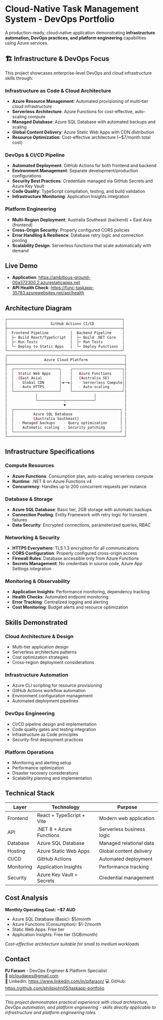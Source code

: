# Cloud-Native Task Management System - DevOps Portfolio

A production-ready, cloud-native application demonstrating **infrastructure automation, DevOps practices, and platform engineering** capabilities using Azure services.

## 🏗️ Infrastructure & DevOps Focus

This project showcases enterprise-level DevOps and cloud infrastructure skills through:

### Infrastructure as Code & Cloud Architecture
- **Azure Resource Management**: Automated provisioning of multi-tier cloud infrastructure
- **Serverless Architecture**: Azure Functions for cost-effective, auto-scaling compute
- **Managed Database**: Azure SQL Database with automated backups and scaling
- **Global Content Delivery**: Azure Static Web Apps with CDN distribution
- **Resource Optimization**: Cost-effective architecture (~$7/month total cost)

### DevOps & CI/CD Pipeline
- **Automated Deployment**: GitHub Actions for both frontend and backend
- **Environment Management**: Separate development/production configurations  
- **Security Best Practices**: Credentials managed via GitHub Secrets and Azure Key Vault
- **Code Quality**: TypeScript compilation, testing, and build validation
- **Infrastructure Monitoring**: Application Insights integration

### Platform Engineering
- **Multi-Region Deployment**: Australia Southeast (backend) + East Asia (frontend)
- **Cross-Origin Security**: Properly configured CORS policies
- **Error Handling & Resilience**: Database retry logic and connection pooling
- **Scalability Design**: Serverless functions that scale automatically with demand

## Live Demo
- **Application**: https://ambitious-ground-00a372300.2.azurestaticapps.net
- **API Health Check**: https://func-taskapp-35783.azurewebsites.net/api/health

## Architecture Diagram
```bash
┌─────────────────────────────────────────────────────┐
│                    GitHub Actions CI/CD             │
├─────────────────────────────────────────────────────┤
│  Frontend Pipeline          │  Backend Pipeline     │
│  ├─ Build React/TypeScript  │  ├─ Build .NET Core   │
│  ├─ Run Tests               │  ├─ Run Tests         │
│  └─ Deploy to Static Apps   │  └─ Deploy Functions  │
└─────────────────────────────────────────────────────┘
┌──────────────────────────────────────────────────────┐
│                 Azure Cloud Platform                 │
├──────────────────────────────────────────────────────┤
│  ┌─────────────────────┐    ┌───────────────────────┐│
│  │  Static Web Apps    │    │   Azure Functions     ││
│  │  (East Asia)        │    │   (Australia SE)      ││
│  │  - Global CDN       │◄──►│   - Serverless Compute││
│  │  - Auto HTTPS       │    │   - Auto-scaling      ││
│  └─────────────────────┘    └───────────────────────┘│
│             │                          │             │
│             └────────────┬─────────────┘             │
│                          ▼                           │
│  ┌─────────────────────────────────────────────────┐ │
│  │         Azure SQL Database                      │ │
│  │         (Australia Southeast)                   │ │
│  │  - Managed backups    - Query optimization      │ │
│  │  - Automatic scaling  - Security patching       │ │
│  └─────────────────────────────────────────────────┘ │
└──────────────────────────────────────────────────────┘
```

## Infrastructure Specifications

### Compute Resources
- **Azure Functions**: Consumption plan, auto-scaling serverless compute
- **Runtime**: .NET 8 on Azure Functions v4
- **Concurrency**: Handles up to 200 concurrent requests per instance

### Database & Storage
- **Azure SQL Database**: Basic tier, 2GB storage with automatic backups
- **Connection Pooling**: Entity Framework with retry logic for transient failures
- **Data Security**: Encrypted connections, parameterized queries, RBAC

### Networking & Security
- **HTTPS Everywhere**: TLS 1.3 encryption for all communications
- **CORS Configuration**: Properly configured cross-origin access
- **Firewall Rules**: Database accessible only from Azure Functions
- **Secrets Management**: No credentials in source code, Azure App Settings integration

### Monitoring & Observability  
- **Application Insights**: Performance monitoring, dependency tracking
- **Health Checks**: Automated endpoint monitoring
- **Error Tracking**: Centralized logging and alerting
- **Cost Monitoring**: Budget alerts and resource optimization

## Skills Demonstrated

### Cloud Architecture & Design
- Multi-tier application design
- Serverless architecture patterns  
- Cost optimization strategies
- Cross-region deployment considerations

### Infrastructure Automation
- Azure CLI scripting for resource provisioning
- GitHub Actions workflow automation
- Environment configuration management
- Automated deployment pipelines

### DevOps Engineering
- CI/CD pipeline design and implementation
- Code quality gates and testing integration
- Infrastructure as Code principles
- Security-first deployment practices

### Platform Operations
- Monitoring and alerting setup
- Performance optimization
- Disaster recovery considerations
- Scalability planning and implementation

## Technical Stack

| Layer | Technology | Purpose |
|-------|------------|---------|
| Frontend | React + TypeScript + Vite | Modern web application |
| API | .NET 8 + Azure Functions | Serverless business logic |
| Database | Azure SQL Database | Managed relational data |
| Hosting | Azure Static Web Apps | Global content delivery |
| CI/CD | GitHub Actions | Automated deployment |
| Monitoring | Application Insights | Performance tracking |
| Security | Azure Key Vault + Secrets | Credential management |

## Cost Analysis
**Monthly Operating Cost: ~$7 AUD**
- Azure SQL Database (Basic): $5/month
- Azure Functions (Consumption): $1-2/month  
- Static Web Apps: Free tier
- Application Insights: Free tier (5GB/month)

*Cost-effective architecture suitable for small to medium workloads*

## Contact
**PJ Faraon** - DevOps Engineer & Platform Specialist  
📧 pjcloudapps@gmail.com  
🔗 LinkedIn: https://www.linkedin.com/in/pjfaraon/ 
💻 GitHub: https://github.com/philipjohn05/taskapp-portfolio

---

*This project demonstrates practical experience with cloud architecture, DevOps automation, and platform engineering - skills directly applicable to infrastructure and platform engineering roles.*
